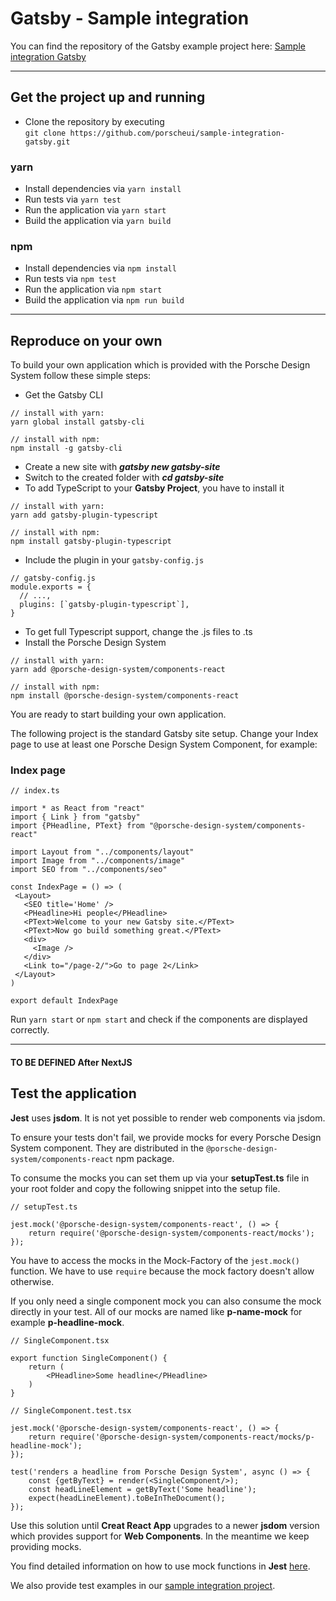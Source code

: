 # Gatsby - Sample integration

You can find the repository of the Gatsby example project here: [Sample integration Gatsby](https://github.com/porscheui/sample-integration-gatsby)

---

## Get the project up and running
* Clone the repository by executing  
`git clone https://github.com/porscheui/sample-integration-gatsby.git`

### yarn
* Install dependencies via `yarn install`
* Run tests via `yarn test`
* Run the application via `yarn start`
* Build the application via `yarn build`

### npm
* Install dependencies via `npm install`
* Run tests via `npm test`
* Run the application via `npm start`
* Build the application via `npm run build`

---

## Reproduce on your own
To build your own application which is provided with the Porsche Design System follow these simple steps:

* Get the Gatsby CLI 
```
// install with yarn:
yarn global install gatsby-cli

// install with npm:
npm install -g gatsby-cli
```

* Create a new site with ***gatsby new gatsby-site***
* Switch to the created folder with ***cd gatsby-site***
* To add TypeScript to your **Gatsby Project**, you have to install it
```
// install with yarn:
yarn add gatsby-plugin-typescript

// install with npm:
npm install gatsby-plugin-typescript
```
* Include the plugin in your `gatsby-config.js`
```
// gatsby-config.js
module.exports = {
  // ...,
  plugins: [`gatsby-plugin-typescript`],
}
```
* To get full Typescript support, change the .js files to .ts
* Install the Porsche Design System  
``` 
// install with yarn:
yarn add @porsche-design-system/components-react

// install with npm:
npm install @porsche-design-system/components-react
```

You are ready to start building your own application.

The following project is the standard Gatsby site setup.
Change your Index page to use at least one Porsche Design System Component, for example:

### Index page

```
// index.ts
 
import * as React from "react"
import { Link } from "gatsby"
import {PHeadline, PText} from "@porsche-design-system/components-react"

import Layout from "../components/layout"
import Image from "../components/image"
import SEO from "../components/seo"
   
const IndexPage = () => (
 <Layout>
   <SEO title='Home' />
   <PHeadline>Hi people</PHeadline>
   <PText>Welcome to your new Gatsby site.</PText>
   <PText>Now go build something great.</PText>
   <div>
     <Image />
   </div>
   <Link to="/page-2/">Go to page 2</Link>
 </Layout>
)
   
export default IndexPage
```



Run `yarn start` or `npm start` and check if the components are displayed correctly.

---

#### TO BE DEFINED After NextJS


## Test the application

**Jest** uses **jsdom**. It is not yet possible to render web components via jsdom. 

To ensure your tests don't fail, we provide mocks for every Porsche Design System component. 
They are distributed in the `@porsche-design-system/components-react` npm package.

To consume the mocks you can set them up via your **setupTest.ts** file in your root folder and copy the following snippet into the setup file.

```
// setupTest.ts

jest.mock('@porsche-design-system/components-react', () => {
    return require('@porsche-design-system/components-react/mocks');
});
```
You have to access the mocks in the Mock-Factory of the `jest.mock()` function. We have to use `require` because the mock factory doesn't allow otherwise. 

If you only need a single component mock you can also consume the mock directly in your test. All of our mocks are named like **p-name-mock** for example **p-headline-mock**.

```
// SingleComponent.tsx

export function SingleComponent() {
    return (
        <PHeadline>Some headline</PHeadline>
    )
}
```

```
// SingleComponent.test.tsx

jest.mock('@porsche-design-system/components-react', () => {
    return require('@porsche-design-system/components-react/mocks/p-headline-mock');
});

test('renders a headline from Porsche Design System', async () => {
    const {getByText} = render(<SingleComponent/>);
    const headLineElement = getByText('Some headline');
    expect(headLineElement).toBeInTheDocument();
});
```

Use this solution until **Creat React App** upgrades to a newer **jsdom** version which provides support for **Web Components**.
In the meantime we keep providing mocks.
 
You find detailed information on how to use mock functions in **Jest** [here](https://jestjs.io/docs/en/mock-functions.html).
   
We also provide test examples in our [sample integration project](https://github.com/porscheui/sample-integration-react/blob/master/src/tests/App.test.tsx).
